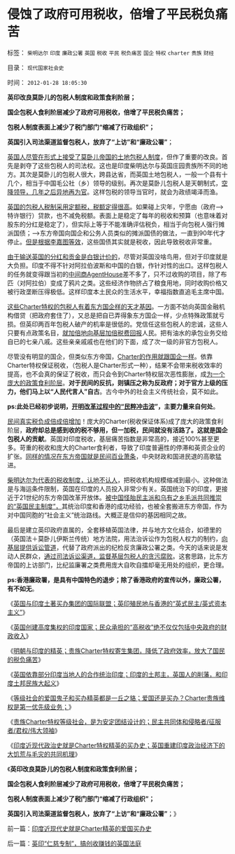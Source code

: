 # 侵蚀了政府可用税收，倍增了平民税负痛苦

标签： `柴明达尔` `印度` `廉政公署` `英国` `税收` `平民` `税负痛苦` `国企` `特权` `charter` `贵族` `财经` 

目录： `现代国家社会史`

时间： `2012-01-28 18:05:30`

**英印改良莫卧儿的包税人制度和政策食利阶层；**

**国企包税人食利阶层减少了政府可用税收，倍增了平民税负痛苦；**

**包税人制度表面上减少了税门部门“缩减了行政组织”；**

**英国引入司法渠道监督包税人，放弃了“上访”和“廉政公署”**；

[英国人尽管在形式上接受了莫卧儿帝国的土地包税人制度](../../../2012/1/27/明朝与印度的精英，降低了政府效率，放大了税负痛苦.md)，但作了重要的改良。首先是剥夺了这些包税人的司法权。这也是印度柴明达尔与英国庄园贵族所不同的地方。其次是莫卧儿的包税人很大，跨县达省，而英国土地包税人，一般一个县有十几个，相当于中国毛公社（乡）领导的级别。再次是莫卧儿包税人是天朝制式，[空降领导，几年之后异地再为官](../../../2010/12/14/采邑和皇权，阿克顿勋爵和国民主权原理.md)。这样包税的领导当官时，就会为政绩竭泽而渔。

[英国的包税人税制采用定额税，税额定得很高](../../../2012/1/21/孟加拉1770s大饥荒，当政府致力本身利益最大化.md)。如果碰上灾年，宁愿由（政府—>特许银行）贷款，也不减免税额。表面上是稳定了每年的税收和预算（也意味着对股东的分红是稳定了），但实际上等于不能准确评估税负，相当于向包税人强行摊派国债；——>东方帝国向国企和公务人员类似的摊派国债的做法，一直到90年代才停止。[但是根据李嘉图等效](../../../2011/10/12/李嘉图等效（国债＝税收）的实物税，古钱，国家征用，暴力拆迁.md)，这些国债其实就是税收，因此导致税收非常重。

[由于输送英国的分红和贡金是白银计价的](../../../2012/1/23/“资本积累／工业品倾销／原材料供应”无法解释英印殖民地模式.md)，尽管对英国没啥鸟用，但对于印度就是大负担。印度不得不针对阿拉伯波斯和中国的白银，作针对性的出口。这样包税人的任务就变得跟当初的[中间商AgentHouse](../../../2012/1/20/印度人的“懒惰”，Charter的种姓，圣雄甘地的梦想.md)差不多了，只不过收购的项目，除了布匹（对阿拉伯）变成了鸦片之类。这些经济作物挤占了粮食用地，同时收购价格又被行政垄断压得极低。这样印度本土民众的生活水平，幸福指数直追毛主席中国。

[这些Charter特权的包税人有着东方国企样的天才基因](../../../2012/1/14/中国改革谨防改到印度失败的道路上.md)。一方面不妨向英国金融机构借贷（把政府套住了），又总是把自已弄得象东方国企一样，少点特殊政策就亏损。但英印两百年包税人破产的机率是很低的。党信任这些包税人的忠诚，这些人只要有点政策名目，[就加倍地向基层加倍税费回报](../../../2011/11/6/糊里糊涂地闹民主，不如摸着石头过河！.md)人民。把有油水的承包业务交给自已的七亲八戚。这些亲亲戚戚也在他们的下面，成了次一级的非官方包税人。

尽管没有明显的国企，但类似东方帝国，[Charter的作用就跟国企一样](../../../2011/11/6/MBO只对私企有效；国企MBO不是私有化.md)。依靠Charter特权保证税收，（包税人是Charter形式一种），结果不会带来税收效率的提高，也不会真的保证了税收，而只会令到Charter特权层次恶性膨胀，成[为一个庞大的政策食利阶层](../../../2011/11/5/国企名“企”不是企业，国企是国防单位.md)。**对于民间的反抗，则镇压之称为反政府；对于官方上级的压力，他们马上以“人民代言人”自古**。古今中外的社会主义传统社会，莫不如此。

**ps:此处已经初步说明，[开明改革过程中的“民粹冲击波](../../../2011/11/5/民粹冲击波的动员和组织要素.md)”，主要力量来自何处**。

[民间真实税负成倍成倍增加](../../../2011/9/21/工薪所得税负可能世界第一！计划生育让养老体系崩溃！.md)！庞大的Charter(税收保证体系)成了庞大的政策食利阶层，**政府却总是感到收的税不够用，但一加税，民间就没有活路了。这就是国企包税人的贡献**。英国对印度税收，基层痛苦指数是非常高的，接近100%甚至更多。苛重的税收和庞大的Charter食利者，导致了印度普遍性的停滞和英资企业的扩张。[同样的情况在东方帝国就是民间百业萧条](../../../2012/1/24/为什么公有制必定滞胀？个体消费是社会增长的唯一动力！.md)，中央财政和国进民退的高歌猛进。

[柴明达尔为代表的税收制度，认地不认人](../../../2012/1/17/英国／印度和美国的土地制度，要不得的土地／房产税.md)，把税收机构规模缩减到最小。这种做法是与海运条件限制，英国在印度的人员投入非常少有关。英国统治下的印度，更接近于21世纪的东方帝国改革开放体。[被中国怪胎民主派和乌有之乡毛派共同推崇的“英国民主制度”，](../../../2011/11/29/将大宪章绝对化，意味着回到英国中世纪.md)其统治印度和香港的成功经验，也被全套搬进东方帝国，作为对中国同胞的“社会主义”统治路线。大概正是信仰的基因相同之故。

最后是建立英印政府直属的，全套移植英国法律，并与地方文化结合，如德里的（英国法＋莫卧儿伊斯兰传统）地方法院，用法治诉讼作为包税人权力的制约，[向基层提供诉讼管道](../../../2011/12/1/小政府＝消费者依法诉讼取代“监管”.md)，代替了政府派出的纪检反贪廉政公署之类。今天的话来说是发动人民群众，[通过司法诉讼渠道，监督基层包税人的贪污腐败](../../../2011/11/30/监管就不是法治，被监管就不是市场，和国际板.md)。这套思路，比东方帝国的上访部门，比纪监廉署之类费用庞大自吹自擂却毫无用处的组织，更合理。

**ps:香港廉政署，是具有中国特色的退步；除了香港政府的宣传以外，廉政公署，有不如无**。

《[英国与印度土著买办集团的国际联盟；英印殖民地与香港的“英式民主/英式资本主义”](../../../2012/1/27/英印殖民地与香港“有英国特色的民主／资本主义”.md)》

《[英国创建高度集权的印度国家；民众承担的“高税收”绝不仅仅包括中央政府的财政收入](../../../2012/1/27/英国创建印度，高税收绝不仅仅包含中央政府的财政收入.md)》

《[明朝与印度的精英；贵族Charter特权寄生集团，降低了政府效率，放大了国民的税负痛苦](../../../2012/1/27/明朝与印度的精英，降低了政府效率，放大了税负痛苦.md)》

《[英国依靠部分印度当地人的合作统治印度；印度的土邦主，英国人的削藩，和印度土邦民族大起义](../../../2012/1/27/印度的买办精英和印度土邦主的“民族大起义”.md)》

《[等级社会的爱国鬼子和买办精英都是一丘之貉；爱国还是买办？Charter贵族维权是第一优先级业务；](../../../2012/1/28/印度的爱国买办精英，大清朝廷和洋鬼子.md)》

《[贵族Charter特权等级社会，是为安定团结设计的；民主共同体和侵略者/征服者/君权/伟大领袖](../../../2012/1/28/安定团结的等级社会的侵略者／征服者／君权／伟大领袖.md)》

《[印度近现代政治史就是Charter特权精英的买办史；英国重建印度政治经济下的大饥荒与毛灾的共同机理](../../../2012/1/28/印度近现代史就是Charter精英的爱国买办史.md)》

《**英印改良莫卧儿的包税人制度和政策食利阶层；**

**国企包税人食利阶层减少了政府可用税收，倍增了平民税负痛苦；**

**包税人制度表面上减少了税门部门“缩减了行政组织”；**

**英国引入司法渠道监督包税人，放弃了“上访”和“廉政公署”**；》



前一篇：[印度近现代史就是Charter精英的爱国买办史](../../../2012/1/28/印度近现代史就是Charter精英的爱国买办史.md)

后一篇：[英印“仁慈专制”，搞创收赚钱的英国法庭](../../../2012/1/29/英印“仁慈专制”，搞创收赚钱的英国法庭.md)